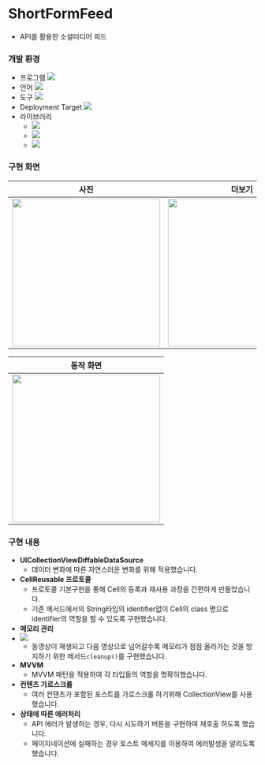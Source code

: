# ShortFormFeed
- API를 활용한 소셜미디어 피드
### 개발 환경
- 프로그램 <img src="https://img.shields.io/badge/xcode-v14.3-white?logo=xcode&logoColor=skyblue"/>
- 언어 <img src="https://img.shields.io/badge/Swift-v5-white?style=round-square&logo=swift&logoColor=orange"/>
- 도구 <img src="https://img.shields.io/badge/CocoaPods-F15148?style=round-square">
- Deployment Target <img src="https://img.shields.io/badge/iOS-14.0-white">
- 라이브러리
    - <img src="https://img.shields.io/badge/Alamofire-5.6.2-red">
    - <img src="https://img.shields.io/badge/RxSwift-6.5.0-orange">
    - <img src="https://img.shields.io/badge/SnapKit-5.6.0-skyblue">


### 구현 화면
|사진|더보기|영상|
|---|---|---|
|<img src="https://github.com/Allie-e/ShortFormFeed/assets/83864058/e8aa0a49-38b4-4d4e-a477-5e4f867ce22a" width="300">|<img src="https://github.com/Allie-e/ShortFormFeed/assets/83864058/dd1d9152-2370-4693-b0b9-7d1347f7b146" width="300">|<img src="https://github.com/Allie-e/ShortFormFeed/assets/83864058/19bec4eb-6be5-4b00-ba6a-6311088f252f" width="300">|

|동작 화면|
|:---:|
|<img src="https://i.imgur.com/MKKPND4.gif" width="300">|

### 구현 내용
- **UICollectionViewDiffableDataSource**
    - 데이터 변화에 따른 자연스러운 변화를 위해 적용했습니다.
- **CellReusable 프로토콜**
    - 프로토콜 기본구현을 통해 Cell의 등록과 재사용 과정을 간편하게 만들었습니다.
    - 기존 메서드에서의 String타입의 identifier없이 Cell의 class 명으로 identifier의 역할을 할 수 있도록 구현했습니다.
- **메모리 관리**
- ![](https://github.com/Allie-e/ShortFormFeed/assets/83864058/1bbf4372-7e3b-407d-be3a-d63f48db4ce2)
    - 동영상이 재생되고 다음 영상으로 넘어갈수록 메모리가 점점 올라가는 것을 방지하기 위한 메서드`cleanup()`를 구현했습니다.
- **MVVM**
    - MVVM 패턴을 적용하여 각 타입들의 역할을 명확히했습니다.
- **컨텐츠 가로스크롤**
    - 여러 컨텐츠가 포함된 포스트를 가로스크롤 하기위해 CollectionView를 사용했습니다.
- **상태에 따른 에러처리**
    - API 에러가 발생하는 경우, 다시 시도하기 버튼을 구현하여 재호출 하도록 했습니다.
    - 페이지네이션에 실패하는 경우 토스트 메세지를 이용하여 에러발생을 알리도록 했습니다.
